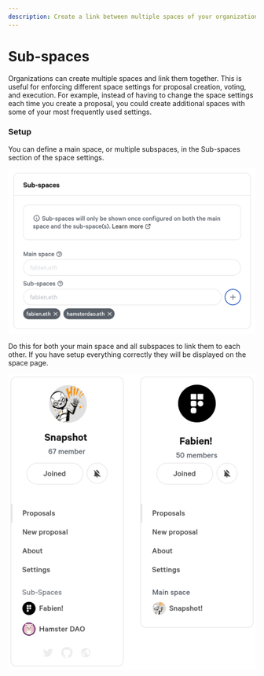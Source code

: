 ```yaml
---
description: Create a link between multiple spaces of your organization
---
```


# Sub-spaces

Organizations can create multiple spaces and link them together. This is useful for enforcing different space settings for proposal creation, voting, and execution. For example, instead of having to change the space settings each time you create a proposal, you could create additional spaces with some of your most frequently used settings.

### Setup

You can define a main space, or multiple subspaces, in the Sub-spaces section of the space settings.

![](<../../.gitbook/assets/image (26).png>)

Do this for both your main space and all subspaces to link them to each other. If you have setup everything correctly they will be displayed on the space page.

![](<../../.gitbook/assets/image (62).png>)
